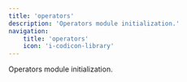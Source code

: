 ```yaml
---
title: 'operators'
description: 'Operators module initialization.'
navigation:
    title: 'operators'
    icon: 'i-codicon-library'
---
```


Operators module initialization.

